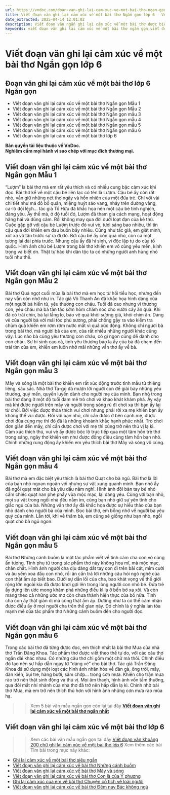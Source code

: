```yaml
---
url: https://vndoc.com/doan-van-ghi-lai-cam-xuc-ve-mot-bai-tho-ngan-gon-256575
title: Viết đoạn văn ghi lại cảm xúc về một bài thơ Ngắn gọn lớp 6 - VnDoc.com
date_extracted: 2025-04-14 12:01:02
description: Viết đoạn văn ngắn ghi lại cảm xúc về một bài thơ được biên soạn nhằm giúp các em HS đạt kết quả tốt trong quá trình làm bài tập và học tập môn Ngữ văn lớp 6.
keywords: viết đoạn văn ghi lại cảm xúc về một bài thơ ngắn gọn,viết đoạn văn ghi lại cảm xúc về một bài thơ ngắn nhất,viết đoạn văn ghi lại cảm xúc về một bài thơ,viết đoạn văn ngắn ghi lại cảm xúc về một bài thơ,viết đoạn văn ghi lại cảm xúc về một bài thơ lớp 6,ghi lại cảm xúc về một bài thơ,ghi lại cảm xúc về một bài thơ lớp 6,hãy viết đoạn văn ghi lại cảm xúc về một bài thơ
---
```


# Viết đoạn văn ghi lại cảm xúc về một bài thơ Ngắn gọn lớp 6
## **Đoạn văn ghi lại cảm xúc về một bài thơ lớp 6 Ngắn gọn**
  * Viết đoạn văn ghi lại cảm xúc về một bài thơ Ngắn gọn Mẫu 1
  * Viết đoạn văn ghi lại cảm xúc về một bài thơ Ngắn gọn Mẫu 2
  * Viết đoạn văn ghi lại cảm xúc về một bài thơ Ngắn gọn mẫu 3
  * Viết đoạn văn ghi lại cảm xúc về một bài thơ Ngắn gọn mẫu 4
  * Viết đoạn văn ghi lại cảm xúc về một bài thơ Ngắn gọn mẫu 5
  * Viết đoạn văn ghi lại cảm xúc về một bài thơ Ngắn gọn mẫu 6
  * Viết đoạn văn ghi lại cảm xúc về một bài thơ lớp 6

**Bản quyền tài liệu thuộc về VnDoc.**  
**Nghiêm cấm mọi hành vi sao chép với mục đích thương mại.**
## **Viết đoạn văn ghi lại cảm xúc về một bài thơ Ngắn gọn Mẫu 1**
“Lượm” là bài thơ mà em rất yêu thích và có nhiều cung bậc cảm xúc khi đọc. Bài thơ kể về một cậu bé liên lạc có tên là Lượm. Cậu bé ấy còn rất nhỏ, vẫn giữ những nét thơ ngây và hồn nhiên của một đứa trẻ. Chỉ với vài chi tiết như má đỏ bồ quân, miệng huýt sáo vang, nhảy trên đường vàng, ca-lô đội lệch… tác giả Tố Hữu đã khắc họa nên một cậu bé tinh nghịch, đáng yêu. Ấy thế mà, ở độ tuổi đó, Lượm đã tham gia cách mạng, hoạt động hăng hái và dũng cảm. Rồi không may qua đời dưới loạt đạn của kẻ thù. Cuộc gặp gỡ với cậu bé Lượm trước đó vui vẻ, tươi sáng bao nhiêu, thì tin cậu qua đời khiến em đau buồn bấy nhiêu. Cũng như tác giả, em giật mình, xót xa vô tận trước sự ra đi đó. Bởi cậu bé ấy còn quá nhỏ, còn cả một tương lai dài phía trước. Nhưng cậu ấy đã hi sinh, vì độc lập tự do của tổ quốc. Hình ảnh chú bé Lượm trong bài thơ khiến em vô cùng yêu mến, kính trọng và biết ơn. Thật tự hào khi dân tộc ta có những người anh hùng nhỏ tuổi như thế.
## **Viết đoạn văn ghi lại cảm xúc về một bài thơ Ngắn gọn Mẫu 2**
Bài thơ Quả ngọt cuối mùa là bài thơ mà em học từ hồi tiểu học, nhưng đến nay vẫn còn nhớ như in. Tác giả Võ Thanh An đã khắc họa hình dáng của một người bà hiền từ, yêu thương con cháu. Tuổi đã cao nhưng vì thương con, yêu cháu mà bà tần tảo sớm hôm chăm sóc cho vườn cây ăn quả. Khi đã có trái chín, bà lại lắng lo, bảo vệ quả khỏi sương giá, khỏi chim ăn. Dáng vẻ của người bà với mái tóc phù sương, phải chống gậy ra vào kiểm tra chùm quả khiến em rơm rớm nước mắt vì quá xúc động. Không chỉ người bà trong bài thơ, mà người bà của em, của rất nhiều những người khác cũng vậy. Lúc nào bà cũng yêu thương con cháu, có gì ngon cũng để dành cho con cháu. Sự hi sinh cao cả, tình yêu thương bao la ấy của bà đã chạm đến trái tim của em, khiến em luôn nhớ mãi những vần thơ ấy về bà.
## **Viết đoạn văn ghi lại cảm xúc về một bài thơ Ngắn gọn mẫu 3**
Mây và sóng là một bài thơ khiến em rất xúc động trước tình mẫu tử thiêng liêng, sâu sắc. Nhà thơ Ta-go đã mượn lời người con để giãi bày những yêu thương, quý mến, quyến luyến dành cho người mẹ của mình. Bạn nhỏ trong bài thơ đang ở một độ tuổi đam mê trò chơi và khao khát khám phá. Ấy vậy mà khi được người trên mây và người trong sóng rủ đi chơi xa thì bạn ấy lại từ chối. Bởi việc được thỏa thích vui chơi nhưng phải rời xa mẹ khiến bạn ấy không thể vui được. Đối với bạn nhỏ, chỉ cần được ở bên cạnh mẹ, được chơi đùa cùng mẹ thì đó đã là những khoảnh khắc hạnh phúc nhất. Trò chơi đơn giản đến mấy, chỉ cần được chơi với mẹ thì cũng trở nên thú vị lạ kì. Cảm xúc thích thú, vui vẻ ấy được bộc lộ trực tiếp qua một tâm hồn trẻ thơ trong sáng, ngây thơ khiến em như được đồng điệu cùng tâm hồn bạn nhỏ. Chính những rung động ấy khiến em yêu thích bài thơ Mây và sóng vô cùng.
## **Viết đoạn văn ghi lại cảm xúc về một bài thơ Ngắn gọn mẫu 4**
Bài thơ mà em đặc biệt yêu thích là bài thơ Quạt cho bà ngủ. Bài thơ là lời của bạn nhỏ ngoan ngoãn với nhưng sự vật xung quanh mình. Bạn nhỏ ấy đã ngồi quạt mát cho bà yêu dấu nằm nghỉ. Hình ảnh đôi bàn tay bé nhỏ cầm chiếc quạt nan phe phẩy vừa mộc mạc, lại đáng yêu. Cùng với bạn nhỏ, mọi sự vật trong ngồi nhà đều nằm im, cùng bạn nhỏ giữ sự yên tĩnh cho giấc ngủ của bà. Những vần thơ ấy đã khắc họa được sự hiếu thảo của bạn nhỏ dành cho người bà của mình. Đọc bài thơ, em bỗng nhớ về người bà yêu quý của mình. Lần tới, khi về thăm bà, em cũng sẽ giống như bạn nhỏ, ngồi quạt cho bà ngủ ngon.
## **Viết đoạn văn ghi lại cảm xúc về một bài thơ Ngắn gọn mẫu 5**
Bài thơ Những cánh buồm là một tác phẩm viết về tình cảm cha con vô cùng ấn tượng. Tình phụ tử trong tác phẩm thơ này không hoa mĩ, mà mộc mạc, chân chất. Hình ảnh người cha dịu dàng dắt tay con đi trên bãi cát, mỉm cười và âu yếm xoa đầu con nhỏ, rồi ân cần trả lời những câu hỏi ngô nghê của con thật ấm áp biết bao. Dưới sự dẫn lối của cha, bao khát vọng về thế giới rộng lớn ngoài kia đã được khơi gợi lên trong lòng người con nhỏ bé. Đứa trẻ ấy dựng lên ước mong khám phá những điều kì lạ ở bến bờ xa xôi. Và còn mang theo cả những ước mơ còn chưa thành hiện thực của bố nữa. Tình cha con ấy thật giản dị mà cũng thật ấm áp. Dường như ta có thể cảm nhận được điều ấy ở mọi người cha trên thế gian này. Đó chính là ý nghĩa lan tỏa mạnh mẽ của tác phẩm thơ Những cánh buồm đến cho người đọc.
## **Viết đoạn văn ghi lại cảm xúc về một bài thơ Ngắn gọn mẫu 6**
Trong các bài thơ đã từng được đọc, em thích nhất là bài thơ Mưa của nhà thơ Trần Đăng Khoa. Tác phẩm thơ được viết theo thể tự do, với các câu thơ ngắn dài khác nhau. Có những câu thơ chỉ gồm một chữ mà thôi. Chính điều đó tạo nên sự hấp dẫn ngay từ “dáng vẻ” cho bài thơ. Tác giả Trần Đăng Khoa đã sử dụng một loạt các hình ảnh nhân hóa về đàn gà, ông trời, mây, đàn kiến, bụi tre, hàng bưởi, sấm chớp… trong cơn mưa. Khiến cho trận mưa rào trở nên thật sinh động và thú vị. Mọi âm thanh, hình ảnh vốn tầm thường, qua đôi mắt nhí nhảnh của nhà thơ đã trở nên hấp dẫn lạ kì. Chính nhờ bài thơ Mưa, mà em trở nên thích thú hơn với hình ảnh những cơn mưa rào mùa hạ.
>> Xem 5 bài văn mẫu ngắn gọn còn lại tại đây **[Viết đoạn văn ghi lại cảm xúc về một bài thơ ngắn nhất](<https://vndoc.com/ghi-lai-cam-xuc-ve-mot-bai-tho-sieu-ngan-256577>)**
## **Viết đoạn văn ghi lại cảm xúc về một bài thơ lớp 6**
>> Xem các bài văn mẫu ngắn gọn tại đây [Viết đoạn văn khoảng 200 chữ ghi lại cảm xúc về một bài thơ lớp 6](<https://vndoc.com/viet-doan-van-ghi-lai-cam-xuc-ve-mot-bai-tho-256574>)
Xem thêm các bài Tìm bài trong mục này khác:
  * [Ghi lại cảm xúc về một bài thơ siêu ngắn](</ghi-lai-cam-xuc-ve-mot-bai-tho-sieu-ngan-256577>)
  * [Viết đoạn văn ghi lại cảm xúc về bài thơ Những cánh buồm](</viet-doan-van-ghi-lai-cam-xuc-ve-bai-tho-nhung-canh-buom-256676>)
  * [Viết đoạn văn ghi lại cảm xúc về bài thơ Mây và sóng](</viet-doan-van-ghi-lai-cam-xuc-ve-bai-tho-may-va-song-256679>)
  * [Viết đoạn văn ghi lại cảm xúc về bài thơ Con là của Y phương](</viet-doan-van-ghi-lai-cam-xuc-ve-bai-tho-con-la-cua-y-phuong-256682>)
  * [Ghi lại cảm xúc của em về bài thơ Chuyện cổ tích về loài người](</viet-doan-van-ghi-lai-cam-xuc-cua-em-ve-bai-tho-chuyen-co-tich-ve-loai-nguoi-265044>)
  * [Viết đoạn văn ghi lại cảm xúc về bài thơ Đêm nay Bác không ngủ](</van-mau-lop-6-cam-nhan-ve-bai-tho-dem-nay-bac-khong-ngu-cua-minh-hue-122621>)

